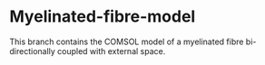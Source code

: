 # Myelinated-fibre-model

This branch contains the COMSOL model of a myelinated fibre bi-directionally coupled with external space. 
